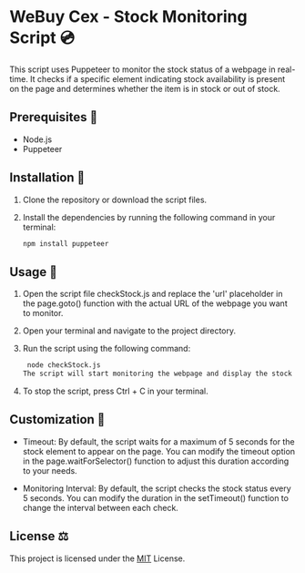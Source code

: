 # WeBuy Cex - Stock Monitoring Script 💿

This script uses Puppeteer to monitor the stock status of a webpage in real-time. It checks if a specific element indicating stock availability is present on the page and determines whether the item is in stock or out of stock.

## Prerequisites 📐

- Node.js
- Puppeteer

## Installation 🧪

1. Clone the repository or download the script files.

2. Install the dependencies by running the following command in your terminal:

   ```bash
   npm install puppeteer
   ```

## Usage 🥼

1. Open the script file checkStock.js and replace the 'url' placeholder in the page.goto() function with the actual URL of the webpage you want to monitor.

2. Open your terminal and navigate to the project directory.

3. Run the script using the following command:

   ```bash
    node checkStock.js
   The script will start monitoring the webpage and display the stock status in real-time. If the item is in stock, it will display the message "The item is in stock!". Otherwise, it will continue monitoring until the item becomes available.

   ```

4. To stop the script, press Ctrl + C in your terminal.

## Customization 💅

- Timeout: By default, the script waits for a maximum of 5 seconds for the stock element to appear on the page. You can modify the timeout option in the page.waitForSelector() function to adjust this duration according to your needs.

- Monitoring Interval: By default, the script checks the stock status every 5 seconds. You can modify the duration in the setTimeout() function to change the interval between each check.

## License ⚖️

This project is licensed under the [MIT](https://choosealicense.com/licenses/mit/) License.
